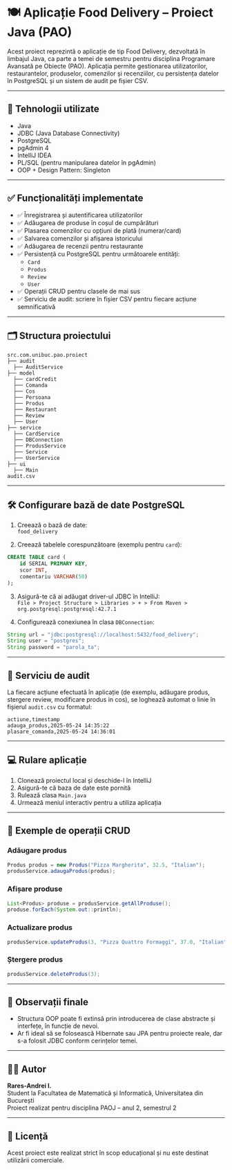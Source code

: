 # 🍽️ Aplicație Food Delivery – Proiect Java (PAO)

Acest proiect reprezintă o aplicație de tip Food Delivery, dezvoltată în limbajul Java, ca parte a temei de semestru pentru disciplina Programare Avansată pe Obiecte (PAO). Aplicația permite gestionarea utilizatorilor, restaurantelor, produselor, comenzilor și recenziilor, cu persistența datelor în PostgreSQL și un sistem de audit pe fișier CSV.

---

## 🧰 Tehnologii utilizate

- Java 
- JDBC (Java Database Connectivity)
- PostgreSQL
- pgAdmin 4
- IntelliJ IDEA
- PL/SQL (pentru manipularea datelor în pgAdmin)
- OOP + Design Pattern: Singleton

---

## ✅ Funcționalități implementate

- ✅ Înregistrarea și autentificarea utilizatorilor
- ✅ Adăugarea de produse în coșul de cumpărături
- ✅ Plasarea comenzilor cu opțiuni de plată (numerar/card)
- ✅ Salvarea comenzilor și afișarea istoricului
- ✅ Adăugarea de recenzii pentru restaurante
- ✅ Persistență cu PostgreSQL pentru următoarele entități:
  - `Card`
  - `Produs`
  - `Review`
  - `User`
- ✅ Operații CRUD pentru clasele de mai sus
- ✅ Serviciu de audit: scriere în fișier CSV pentru fiecare acțiune semnificativă

---

## 🗂️ Structura proiectului

```
src.com.unibuc.pao.proiect
├── audit
  ├── AuditService
├── model
  ├── cardCredit
  ├── Comanda
  ├── Cos
  ├── Persoana
  ├── Produs
  ├── Restaurant
  ├── Review
  ├── User
├── service
  ├── CardService
  ├── DBConnection
  ├── ProdusService
  ├── Service
  ├── UserService
├── ui
  ├── Main
audit.csv       
```

---

## 🛠️ Configurare bază de date PostgreSQL

1. Creează o bază de date:  
   `food_delivery`

2. Creează tabelele corespunzătoare (exemplu pentru `card`):

```sql
CREATE TABLE card (
    id SERIAL PRIMARY KEY,
    scor INT,
    comentariu VARCHAR(50)
);
```

3. Asigură-te că ai adăugat driver-ul JDBC în IntelliJ:  
   `File > Project Structure > Libraries > + > From Maven > org.postgresql:postgresql:42.7.1`

4. Configurează conexiunea în clasa `DBConnection`:

```java
String url = "jdbc:postgresql://localhost:5432/food_delivery";
String user = "postgres";
String password = "parola_ta";
```

---

## 🧪 Serviciu de audit

La fiecare acțiune efectuată în aplicație (de exemplu, adăugare produs, stergere review, modificare produs in cos), se loghează automat o linie în fișierul `audit.csv` cu formatul:

```csv
actiune,timestamp
adauga_produs,2025-05-24 14:35:22
plasare_comanda,2025-05-24 14:36:01
```

---

## 💻 Rulare aplicație

1. Clonează proiectul local și deschide-l în IntelliJ
2. Asigură-te că baza de date este pornită
3. Rulează clasa `Main.java`
4. Urmează meniul interactiv pentru a utiliza aplicația

---

## 🧪 Exemple de operații CRUD

### Adăugare produs

```java
Produs produs = new Produs("Pizza Margherita", 32.5, "Italian");
produsService.adaugaProdus(produs);
```

### Afișare produse

```java
List<Produs> produse = produsService.getAllProduse();
produse.forEach(System.out::println);
```

### Actualizare produs

```java
produsService.updateProdus(3, "Pizza Quattro Formaggi", 37.0, "Italian");
```

### Ștergere produs

```java
produsService.deleteProdus(3);
```

---

## 📌 Observații finale

- Structura OOP poate fi extinsă prin introducerea de clase abstracte și interfețe, în funcție de nevoi.
- Ar fi ideal să se folosească Hibernate sau JPA pentru proiecte reale, dar s-a folosit JDBC conform cerințelor temei.

---

## 👨‍🎓 Autor

**Rares-Andrei I.**  
Student la Facultatea de Matematică și Informatică, Universitatea din București  
Proiect realizat pentru disciplina PAOJ – anul 2, semestrul 2

---

## 📝 Licență

Acest proiect este realizat strict în scop educațional și nu este destinat utilizării comerciale.

